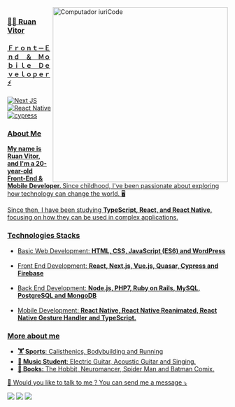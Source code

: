 <img src="https://raw.githubusercontent.com/MicaelliMedeiros/micaellimedeiros/master/image/computer-illustration.png" min-width="400px" max-width="400px" width="400px" align="right" alt="Computador iuriCode">

<h3> <a href="https://www.linkedin.com/in/ruan-vitor-elp%C3%ADdio-61232b1b7/" alt="Linkedin">👨‍💻 Ruan Vitor</h3>
<h4>Ｆｒｏｎｔ－Ｅｎｄ　＆　Ｍｏｂｉｌｅ　Ｄｅｖｅｌｏｐｅｒ ⚡</h4>

![Next JS](https://img.shields.io/badge/Next-black?style=for-the-badge&logo=next.js&logoColor=white)
![React Native](https://img.shields.io/badge/react_native-%2320232a.svg?style=for-the-badge&logo=react&logoColor=%2361DAFB)
![cypress](https://img.shields.io/badge/-cypress-%23E5E5E5?style=for-the-badge&logo=cypress&logoColor=058a5e)


<h3> About Me </h3>
<p align="left"> 
   <strong>My name is Ruan Vitor, and  I'm a 20-year-old  Front-End & Mobile Developer. </strong> 
   Since childhood, I've been passionate about exploring how technology can change the world. 🖥️
</p>
<p align="left">
   Since then, I have been studying <strong>TypeScript, React, and React Native,</strong> focusing on how they can be used in complex applications.
</p>

<h3> Technologies Stacks </h3>

<p align="left">
<ul>
   <li>Basic Web Development: <strong>HTML, CSS, JavaScript (ES6) and WordPress </strong></li><br />
   <li>Front End Development: <strong> React, Next.js, Vue.js, Quasar, Cypress and Firebase </strong></li><br />
   <li>Back End Development: <strong>Node.js, PHP7, Ruby on Rails, MySQL, PostgreSQL and MongoDB </strong></li><br />
   <li>Mobile Development: <strong>React Native, React Native Reanimated, React Native Gesture Handler and TypeScript.</strong></li>
</ul>
</p>

<h3><a href="https://www.linkedin.com/in/ruan-vitor-elpídio-61232b1b7/" alt="Linkedin">More about me</h3>

<ul>
   <li><strong>🏋️ Sports</strong>:  Calisthenics, Bodybuilding and Running</li>
   <li><strong>🎸 Music Student</strong>:  Electric Guitar, Acoustic Guitar and Singing.</li>
   <li><strong>📖 Books: </strong> The Hobbit, Neuromancer, Spider Man and Batman Comix. </li>
</ul>
<p align="left">
  💌 Would you like to talk to me ? You can send me a message ⤵️
</p>

<p align="left">
  <a href="ruanvelpidio@hotmail.com" alt="Gmail">
  <img src="https://img.shields.io/badge/-Gmail-FF0000?style=flat-square&labelColor=FF0000&logo=gmail&logoColor=white&link=LINK-DO-SEU-EMAIL" /></a>

  <a href="https://www.linkedin.com/in/ruan-vitor-elpídio-61232b1b7/" alt="Linkedin">
  <img src="https://img.shields.io/badge/-Linkedin-0e76a8?style=flat-square&logo=Linkedin&logoColor=white&link=LINK-DO-SEU-LINKEDIN" /></a>

  <a href="https://dev.to/ruanvitor" alt="DevTo">
  <img src="https://img.shields.io/badge/dev.to-0A0A0A?style=flat-square&logo=devdotto&logoColor=white"/>
  <a/>
</p>
